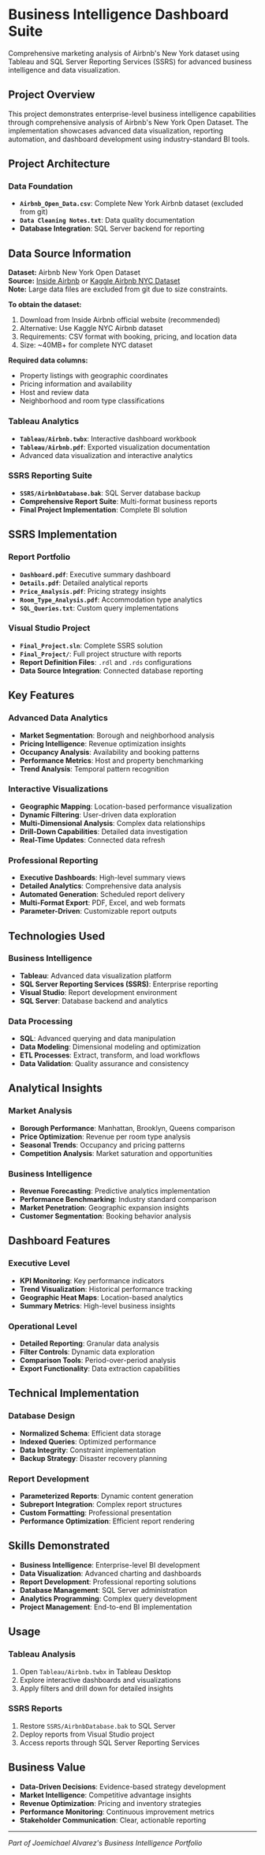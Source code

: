 # Business Intelligence Dashboard Suite

Comprehensive marketing analysis of Airbnb's New York dataset using Tableau and SQL Server Reporting Services (SSRS) for advanced business intelligence and data visualization.

## Project Overview

This project demonstrates enterprise-level business intelligence capabilities through comprehensive analysis of Airbnb's New York Open Dataset. The implementation showcases advanced data visualization, reporting automation, and dashboard development using industry-standard BI tools.

## Project Architecture

### Data Foundation
- **`Airbnb_Open_Data.csv`**: Complete New York Airbnb dataset (excluded from git)
- **`Data Cleaning Notes.txt`**: Data quality documentation
- **Database Integration**: SQL Server backend for reporting

## Data Source Information

**Dataset:** Airbnb New York Open Dataset  
**Source:** [Inside Airbnb](http://insideairbnb.com/get-the-data.html) or [Kaggle Airbnb NYC Dataset](https://www.kaggle.com/dgomonov/new-york-city-airbnb-open-data)  
**Note:** Large data files are excluded from git due to size constraints.

**To obtain the dataset:**
1. Download from Inside Airbnb official website (recommended)
2. Alternative: Use Kaggle NYC Airbnb dataset
3. Requirements: CSV format with booking, pricing, and location data
4. Size: ~40MB+ for complete NYC dataset

**Required data columns:**
- Property listings with geographic coordinates
- Pricing information and availability
- Host and review data
- Neighborhood and room type classifications

### Tableau Analytics
- **`Tableau/Airbnb.twbx`**: Interactive dashboard workbook
- **`Tableau/Airbnb.pdf`**: Exported visualization documentation
- Advanced data visualization and interactive analytics

### SSRS Reporting Suite
- **`SSRS/AirbnbDatabase.bak`**: SQL Server database backup
- **Comprehensive Report Suite**: Multi-format business reports
- **Final Project Implementation**: Complete BI solution

## SSRS Implementation

### Report Portfolio
- **`Dashboard.pdf`**: Executive summary dashboard
- **`Details.pdf`**: Detailed analytical reports
- **`Price_Analysis.pdf`**: Pricing strategy insights
- **`Room_Type_Analysis.pdf`**: Accommodation type analytics
- **`SQL_Queries.txt`**: Custom query implementations

### Visual Studio Project
- **`Final_Project.sln`**: Complete SSRS solution
- **`Final_Project/`**: Full project structure with reports
- **Report Definition Files**: `.rdl` and `.rds` configurations
- **Data Source Integration**: Connected database reporting

## Key Features

### Advanced Data Analytics
- **Market Segmentation**: Borough and neighborhood analysis
- **Pricing Intelligence**: Revenue optimization insights
- **Occupancy Analysis**: Availability and booking patterns
- **Performance Metrics**: Host and property benchmarking
- **Trend Analysis**: Temporal pattern recognition

### Interactive Visualizations
- **Geographic Mapping**: Location-based performance visualization
- **Dynamic Filtering**: User-driven data exploration
- **Multi-Dimensional Analysis**: Complex data relationships
- **Drill-Down Capabilities**: Detailed data investigation
- **Real-Time Updates**: Connected data refresh

### Professional Reporting
- **Executive Dashboards**: High-level summary views
- **Detailed Analytics**: Comprehensive data analysis
- **Automated Generation**: Scheduled report delivery
- **Multi-Format Export**: PDF, Excel, and web formats
- **Parameter-Driven**: Customizable report outputs

## Technologies Used

### Business Intelligence
- **Tableau**: Advanced data visualization platform
- **SQL Server Reporting Services (SSRS)**: Enterprise reporting
- **Visual Studio**: Report development environment
- **SQL Server**: Database backend and analytics

### Data Processing
- **SQL**: Advanced querying and data manipulation
- **Data Modeling**: Dimensional modeling and optimization
- **ETL Processes**: Extract, transform, and load workflows
- **Data Validation**: Quality assurance and consistency

## Analytical Insights

### Market Analysis
- **Borough Performance**: Manhattan, Brooklyn, Queens comparison
- **Price Optimization**: Revenue per room type analysis
- **Seasonal Trends**: Occupancy and pricing patterns
- **Competition Analysis**: Market saturation and opportunities

### Business Intelligence
- **Revenue Forecasting**: Predictive analytics implementation
- **Performance Benchmarking**: Industry standard comparison
- **Market Penetration**: Geographic expansion insights
- **Customer Segmentation**: Booking behavior analysis

## Dashboard Features

### Executive Level
- **KPI Monitoring**: Key performance indicators
- **Trend Visualization**: Historical performance tracking
- **Geographic Heat Maps**: Location-based analytics
- **Summary Metrics**: High-level business insights

### Operational Level
- **Detailed Reporting**: Granular data analysis
- **Filter Controls**: Dynamic data exploration
- **Comparison Tools**: Period-over-period analysis
- **Export Functionality**: Data extraction capabilities

## Technical Implementation

### Database Design
- **Normalized Schema**: Efficient data storage
- **Indexed Queries**: Optimized performance
- **Data Integrity**: Constraint implementation
- **Backup Strategy**: Disaster recovery planning

### Report Development
- **Parameterized Reports**: Dynamic content generation
- **Subreport Integration**: Complex report structures
- **Custom Formatting**: Professional presentation
- **Performance Optimization**: Efficient report rendering

## Skills Demonstrated

- **Business Intelligence**: Enterprise-level BI development
- **Data Visualization**: Advanced charting and dashboards
- **Report Development**: Professional reporting solutions
- **Database Management**: SQL Server administration
- **Analytics Programming**: Complex query development
- **Project Management**: End-to-end BI implementation

## Usage

### Tableau Analysis
1. Open `Tableau/Airbnb.twbx` in Tableau Desktop
2. Explore interactive dashboards and visualizations
3. Apply filters and drill down for detailed insights

### SSRS Reports
1. Restore `SSRS/AirbnbDatabase.bak` to SQL Server
2. Deploy reports from Visual Studio project
3. Access reports through SQL Server Reporting Services

## Business Value

- **Data-Driven Decisions**: Evidence-based strategy development
- **Market Intelligence**: Competitive advantage insights
- **Revenue Optimization**: Pricing and inventory strategies
- **Performance Monitoring**: Continuous improvement metrics
- **Stakeholder Communication**: Clear, actionable reporting

---
*Part of Joemichael Alvarez's Business Intelligence Portfolio*
